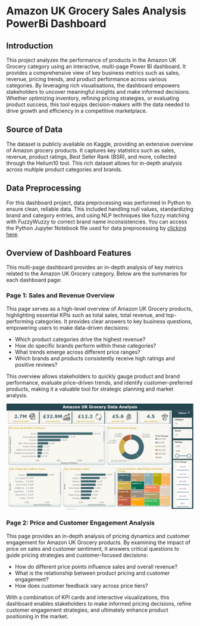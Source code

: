# Amazon UK Grocery Sales Analysis PowerBi Dashboard
## Introduction
This project analyzes the performance of products in the Amazon UK Grocery category using an interactive, multi-page Power BI dashboard. It provides a comprehensive view of key business metrics such as sales, revenue, pricing trends, and product performance across various categories. By leveraging rich visualisations, the dashboard empowers stakeholders to uncover meaningful insights and make informed decisions. Whether optimizing inventory, refining pricing strategies, or evaluating product success, this tool equips decision-makers with the data needed to drive growth and efficiency in a competitive marketplace.
## Source of Data
The dataset is publicly available on Kaggle, providing an extensive overview of Amazon grocery products. It captures key statistics such as sales, revenue, product ratings, Best Seller Rank (BSR), and more, collected through the Helium10 tool. This rich dataset allows for in-depth analysis across multiple product categories and brands. 
## Data Preprocessing
For this dashboard project, data preprocessing was performed in Python to ensure clean, reliable data. This included handling null values, standardizing brand and category entries, and using NLP techniques like fuzzy matching with FuzzyWuzzy to correct brand name inconsistencies. You can access the Python Jupyter Notebook file used for data preprocessing by [clicking here](./Data_Preprocessing).

## Overview of Dashboard Features
This multi-page dashboard provides an in-depth analysis of key metrics related to the Amazon UK Grocery category. Below are the summaries for each dashboard page:

### Page 1: Sales and Revenue Overview
This page serves as a high-level overview of Amazon UK Grocery products, highlighting essential KPIs such as total sales, total revenue, and top-performing categories. It provides clear answers to key business questions, empowering users to make data-driven decisions:

- Which product categories drive the highest revenue?
- How do specific brands perform within these categories?
- What trends emerge across different price ranges?
- Which brands and products consistently receive high ratings and positive reviews?

This overview allows stakeholders to quickly gauge product and brand performance, evaluate price-driven trends, and identify customer-preferred products, making it a valuable tool for strategic planning and market analysis.

  
![Alt text](./Dashboard_images/Overview.png)

### Page 2: Price and Customer Engagement Analysis
This page provides an in-depth analysis of pricing dynamics and customer engagement for Amazon UK Grocery products. By examining the impact of price on sales and customer sentiment, it answers critical questions to guide pricing strategies and customer-focused decisions:
- How do different price points influence sales and overall revenue?
- What is the relationship between product pricing and customer engagement?
- How does customer feedback vary across price tiers?

With a combination of KPI cards and interactive visualizations, this dashboard enables stakeholders to make informed pricing decisions, refine customer engagement strategies, and ultimately enhance product positioning in the market.

